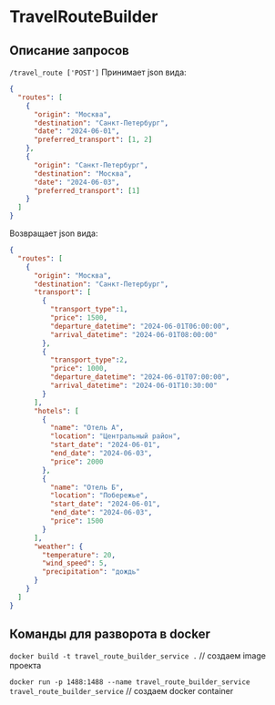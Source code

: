 # TravelRouteBuilder

## Описание запросов

```/travel_route ['POST']``` Принимает json вида:

```json
{
  "routes": [
    {
      "origin": "Москва",
      "destination": "Санкт-Петербург",
      "date": "2024-06-01",
      "preferred_transport": [1, 2]
    },
    {
      "origin": "Санкт-Петербург",
      "destination": "Москва",
      "date": "2024-06-03",
      "preferred_transport": [1]
    }
  ]
}
```

Возвращает json вида:
```json
{
  "routes": [
    {
      "origin": "Москва",
      "destination": "Санкт-Петербург",
      "transport": [
        {
          "transport_type":1,
          "price": 1500,
          "departure_datetime": "2024-06-01T06:00:00",
          "arrival_datetime": "2024-06-01T08:00:00"
        },
        {
          "transport_type":2,
          "price": 1000,
          "departure_datetime": "2024-06-01T07:00:00",
          "arrival_datetime": "2024-06-01T10:30:00"
        }
      ],
      "hotels": [
        {
          "name": "Отель А",
          "location": "Центральный район",
          "start_date": "2024-06-01",
          "end_date": "2024-06-03",
          "price": 2000
        },
        {
          "name": "Отель Б",
          "location": "Побережье",
          "start_date": "2024-06-01",
          "end_date": "2024-06-03",
          "price": 1500
        }
      ],
      "weather": {
        "temperature": 20,
        "wind_speed": 5,
        "precipitation": "дождь"
      }
    }
  ]
}
```
## Команды для разворота в docker

```docker build -t travel_route_builder_service .``` // создаем image проекта

```docker run -p 1488:1488 --name travel_route_builder_service travel_route_builder_service``` // создаем docker container
